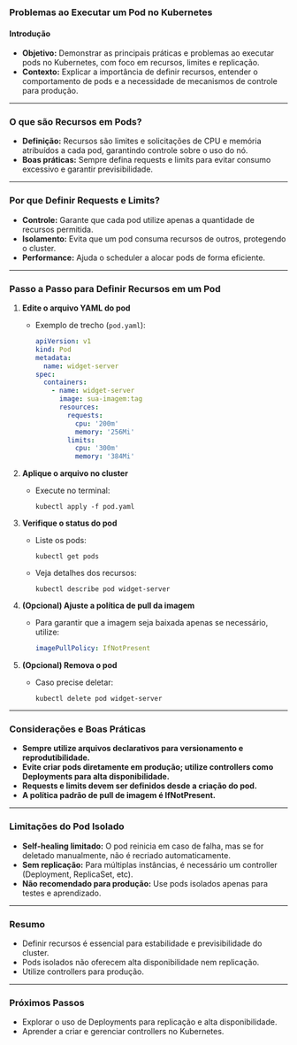 ### Problemas ao Executar um Pod no Kubernetes

#### Introdução

- **Objetivo:** Demonstrar as principais práticas e problemas ao executar pods no Kubernetes, com foco em recursos, limites e replicação.
- **Contexto:** Explicar a importância de definir recursos, entender o comportamento de pods e a necessidade de mecanismos de controle para produção.

---

### O que são Recursos em Pods?

- **Definição:** Recursos são limites e solicitações de CPU e memória atribuídos a cada pod, garantindo controle sobre o uso do nó.
- **Boas práticas:** Sempre defina requests e limits para evitar consumo excessivo e garantir previsibilidade.

---

### Por que Definir Requests e Limits?

- **Controle:** Garante que cada pod utilize apenas a quantidade de recursos permitida.
- **Isolamento:** Evita que um pod consuma recursos de outros, protegendo o cluster.
- **Performance:** Ajuda o scheduler a alocar pods de forma eficiente.

---

### Passo a Passo para Definir Recursos em um Pod

1. **Edite o arquivo YAML do pod**

   - Exemplo de trecho (`pod.yaml`):
     ```yaml
     apiVersion: v1
     kind: Pod
     metadata:
       name: widget-server
     spec:
       containers:
         - name: widget-server
           image: sua-imagem:tag
           resources:
             requests:
               cpu: '200m'
               memory: '256Mi'
             limits:
               cpu: '300m'
               memory: '384Mi'
     ```

2. **Aplique o arquivo no cluster**

   - Execute no terminal:
     ```
     kubectl apply -f pod.yaml
     ```

3. **Verifique o status do pod**

   - Liste os pods:
     ```
     kubectl get pods
     ```
   - Veja detalhes dos recursos:
     ```
     kubectl describe pod widget-server
     ```

4. **(Opcional) Ajuste a política de pull da imagem**

   - Para garantir que a imagem seja baixada apenas se necessário, utilize:
     ```yaml
     imagePullPolicy: IfNotPresent
     ```

5. **(Opcional) Remova o pod**
   - Caso precise deletar:
     ```
     kubectl delete pod widget-server
     ```

---

### Considerações e Boas Práticas

- **Sempre utilize arquivos declarativos para versionamento e reprodutibilidade.**
- **Evite criar pods diretamente em produção; utilize controllers como Deployments para alta disponibilidade.**
- **Requests e limits devem ser definidos desde a criação do pod.**
- **A política padrão de pull de imagem é IfNotPresent.**

---

### Limitações do Pod Isolado

- **Self-healing limitado:** O pod reinicia em caso de falha, mas se for deletado manualmente, não é recriado automaticamente.
- **Sem replicação:** Para múltiplas instâncias, é necessário um controller (Deployment, ReplicaSet, etc).
- **Não recomendado para produção:** Use pods isolados apenas para testes e aprendizado.

---

### Resumo

- Definir recursos é essencial para estabilidade e previsibilidade do cluster.
- Pods isolados não oferecem alta disponibilidade nem replicação.
- Utilize controllers para produção.

---

### Próximos Passos

- Explorar o uso de Deployments para replicação e alta disponibilidade.
- Aprender a criar e gerenciar controllers no Kubernetes.
